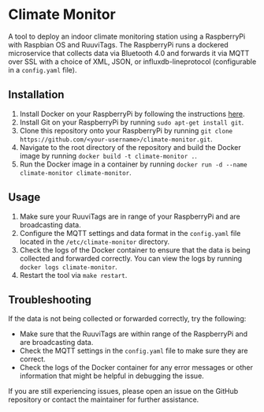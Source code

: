 # Climate Monitor

A tool to deploy an indoor climate monitoring station using a RaspberryPi with Raspbian OS and RuuviTags. The RaspberryPi runs a dockered microservice that collects data via Bluetooth 4.0 and forwards it via MQTT over SSL with a choice of XML, JSON, or influxdb-lineprotocol (configurable in a `config.yaml` file).

## Installation

1. Install Docker on your RaspberryPi by following the instructions [here](https://docs.docker.com/engine/install/debian/).
2. Install Git on your RaspberryPi by running `sudo apt-get install git`.
3. Clone this repository onto your RaspberryPi by running `git clone https://github.com/<your-username>/climate-monitor.git`.
4. Navigate to the root directory of the repository and build the Docker image by running `docker build -t climate-monitor .`.
5. Run the Docker image in a container by running `docker run -d --name climate-monitor climate-monitor`.

## Usage

1. Make sure your RuuviTags are in range of your RaspberryPi and are broadcasting data.
2. Configure the MQTT settings and data format in the `config.yaml` file located in the `/etc/climate-monitor` directory.
3. Check the logs of the Docker container to ensure that the data is being collected and forwarded correctly. You can view the logs by running `docker logs climate-monitor`.
4. Restart the tool via `make restart`.

## Troubleshooting

If the data is not being collected or forwarded correctly, try the following:

- Make sure that the RuuviTags are within range of the RaspberryPi and are broadcasting data.
- Check the MQTT settings in the `config.yaml` file to make sure they are correct.
- Check the logs of the Docker container for any error messages or other information that might be helpful in debugging the issue.

If you are still experiencing issues, please open an issue on the GitHub repository or contact the maintainer for further assistance.

